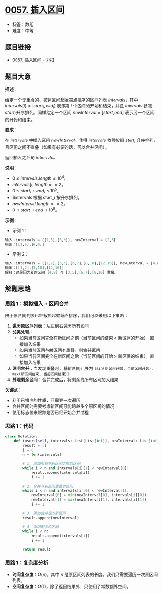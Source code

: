 # [0057. 插入区间](https://leetcode.cn/problems/insert-interval/)

- 标签：数组
- 难度：中等

## 题目链接

- [0057. 插入区间 - 力扣](https://leetcode.cn/problems/insert-interval/)

## 题目大意

**描述**：

给定一个无重叠的、按照区间起始端点排序的区间列表 $intervals$，其中 $intervals[i] = [start_i, end_i]$ 表示第 $i$ 个区间的开始和结束，并且 $intervals$ 按照 $start_i$ 升序排列。同样给定一个区间 $newInterval = [start, end]$ 表示另一个区间的开始和结束。

**要求**：

在 $intervals$ 中插入区间 $newInterval$，使得 $intervals$ 依然按照 $start_i$ 升序排列，且区间之间不重叠（如果有必要的话，可以合并区间）。

返回插入之后的 $intervals$。

**说明**：

- $0 \le intervals.length \le 10^4$。
- $intervals[i].length == 2$。
- $0 \le start_i \le end_i \le 10^5$。
- $intervals 根据 start_i 按升序排列。
- $newInterval.length == 2$。
- $0 \le start \le end \le 10^5$。

**示例**：

- 示例 1：

```python
输入：intervals = [[1,3],[6,9]], newInterval = [2,5]
输出：[[1,5],[6,9]]
```

- 示例 2：

```python
输入：intervals = [[1,2],[3,5],[6,7],[8,10],[12,16]], newInterval = [4,8]
输出：[[1,2],[3,10],[12,16]]
解释：这是因为新的区间 [4,8] 与 [3,5],[6,7],[8,10] 重叠。
```

## 解题思路

### 思路 1：模拟插入 + 区间合并

由于原区间列表已经按照起始端点排序，我们可以采用以下策略：

1. **遍历原区间列表**：从左到右遍历所有区间
2. **分类处理**：
   - 如果当前区间完全在新区间之前（当前区间的结束 < 新区间的开始），直接加入结果
   - 如果当前区间与新区间有重叠，则合并区间
   - 如果当前区间完全在新区间之后（当前区间的开始 > 新区间的结束），直接加入结果
3. **区间合并**：当发现重叠时，将新区间扩展为 `[min(新区间开始, 当前区间开始), max(新区间结束, 当前区间结束)]`
4. **处理剩余区间**：合并完成后，将剩余的所有区间加入结果

**关键点**：

- 利用已排序的性质，只需要一次遍历
- 合并区间时需要考虑新区间可能跨越多个原区间的情况
- 使用标志位来跟踪是否已经开始合并过程

### 思路 1：代码

```python
class Solution:
    def insert(self, intervals: List[List[int]], newInterval: List[int]) -> List[List[int]]:
        result = []
        i = 0
        n = len(intervals)
        
        # 1. 添加所有在新区间之前的区间
        while i < n and intervals[i][1] < newInterval[0]:
            result.append(intervals[i])
            i += 1
        
        # 2. 合并与新区间重叠的区间
        while i < n and intervals[i][0] < newInterval[1]:
            newInterval[0] = min(newInterval[0], intervals[i][0])
            newInterval[1] = max(newInterval[1], intervals[i][1])
            i += 1
        
        # 3. 添加合并后的新区间
        result.append(newInterval)
        
        # 4. 添加剩余的区间
        while i < n:
            result.append(intervals[i])
            i += 1
        
        return result
```

### 思路 1：复杂度分析

- **时间复杂度**：$O(n)$，其中 $n$ 是原区间列表的长度。我们只需要遍历一次原区间列表。
- **空间复杂度**：$O(1)$，除了返回结果外，只使用了常数额外空间。

